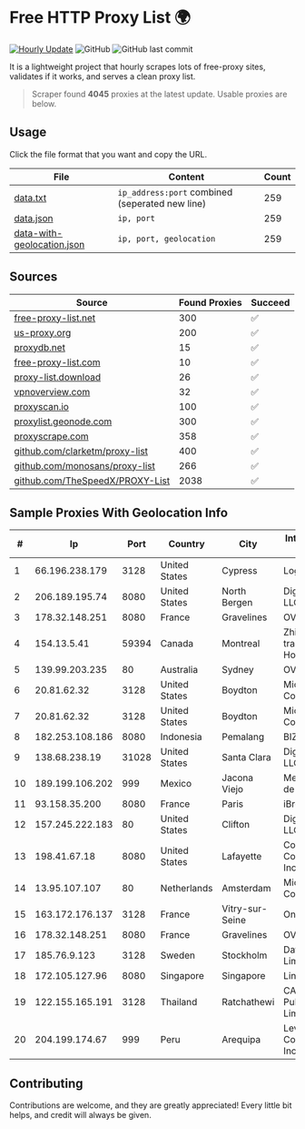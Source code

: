 
# Free HTTP Proxy List 🌍

[![Hourly Update](https://github.com/mertguvencli/http-proxy-list/actions/workflows/main.yml/badge.svg?branch=main)](https://github.com/mertguvencli/http-proxy-list/actions/workflows/main.yml)
![GitHub](https://img.shields.io/github/license/mertguvencli/http-proxy-list)
![GitHub last commit](https://img.shields.io/github/last-commit/mertguvencli/http-proxy-list)

It is a lightweight project that hourly scrapes lots of free-proxy sites, validates if it works, and serves a clean proxy list.


> Scraper found **4045** proxies at the latest update. Usable proxies are below.

## Usage

Click the file format that you want and copy the URL.


|File|Content|Count|
|----|-------|-----|
|[data.txt](https://raw.githubusercontent.com/mertguvencli/http-proxy-list/main/proxy-list/data.txt)|`ip_address:port` combined (seperated new line)|259|
|[data.json](https://raw.githubusercontent.com/mertguvencli/http-proxy-list/main/proxy-list/data.json)|`ip, port`|259|
|[data-with-geolocation.json](https://raw.githubusercontent.com/mertguvencli/http-proxy-list/main/proxy-list/data-with-geolocation.json)|`ip, port, geolocation`|259|

## Sources

|Source|Found Proxies|Succeed|
|------|-------------|-------|
|[free-proxy-list.net](https://free-proxy-list.net)|300|✅|
|[us-proxy.org](https://www.us-proxy.org)|200|✅|
|[proxydb.net](http://proxydb.net)|15|✅|
|[free-proxy-list.com](https://free-proxy-list.com/?page=&port=&type%5B%5D=http&type%5B%5D=https&up_time=0&search=Search)|10|✅|
|[proxy-list.download](https://www.proxy-list.download/HTTP)|26|✅|
|[vpnoverview.com](https://vpnoverview.com/privacy/anonymous-browsing/free-proxy-servers)|32|✅|
|[proxyscan.io](https://www.proxyscan.io)|100|✅|
|[proxylist.geonode.com](https://proxylist.geonode.com/api/proxy-list?limit=300&page=1&sort_by=lastChecked&sort_type=desc&protocols=http,https)|300|✅|
|[proxyscrape.com](https://api.proxyscrape.com/v2/?request=displayproxies&protocol=http&timeout=10000&country=all&ssl=all&anonymity=all)|358|✅|
|[github.com/clarketm/proxy-list](https://raw.githubusercontent.com/clarketm/proxy-list/master/proxy-list-raw.txt)|400|✅|
|[github.com/monosans/proxy-list](https://raw.githubusercontent.com/monosans/proxy-list/main/proxies/http.txt)|266|✅|
|[github.com/TheSpeedX/PROXY-List](https://raw.githubusercontent.com/TheSpeedX/PROXY-List/master/http.txt)|2038|✅|


## Sample Proxies With Geolocation Info

|#|Ip|Port|Country|City|Internet Service Provider|
|-|--|----|-------|----|-------------------------|
|1|66.196.238.179|3128|United States|Cypress|Logix|
|2|206.189.195.74|8080|United States|North Bergen|DigitalOcean, LLC|
|3|178.32.148.251|8080|France|Gravelines|OVH SAS|
|4|154.13.5.41|59394|Canada|Montreal|Zhihua Lu trading as HostHub|
|5|139.99.203.235|80|Australia|Sydney|OVH SAS|
|6|20.81.62.32|3128|United States|Boydton|Microsoft Corporation|
|7|20.81.62.32|3128|United States|Boydton|Microsoft Corporation|
|8|182.253.108.186|8080|Indonesia|Pemalang|BIZNET|
|9|138.68.238.19|31028|United States|Santa Clara|DigitalOcean, LLC|
|10|189.199.106.202|999|Mexico|Jacona Viejo|Mega Cable, S.A. de C.V.|
|11|93.158.35.200|8080|France|Paris|iBrowse SARL|
|12|157.245.222.183|80|United States|Clifton|DigitalOcean, LLC|
|13|198.41.67.18|8080|United States|Lafayette|Cox Communications Inc.|
|14|13.95.107.107|80|Netherlands|Amsterdam|Microsoft Corporation|
|15|163.172.176.137|3128|France|Vitry-sur-Seine|Online S.A.S.|
|16|178.32.148.251|8080|France|Gravelines|OVH SAS|
|17|185.76.9.123|3128|Sweden|Stockholm|DataCamp Limited|
|18|172.105.127.96|8080|Singapore|Singapore|Linode, LLC|
|19|122.155.165.191|3128|Thailand|Ratchathewi|CAT Telecom Public Company Limited|
|20|204.199.174.67|999|Peru|Arequipa|Level 3 Communications, Inc.|



## Contributing

Contributions are welcome, and they are greatly appreciated! Every
little bit helps, and credit will always be given.

